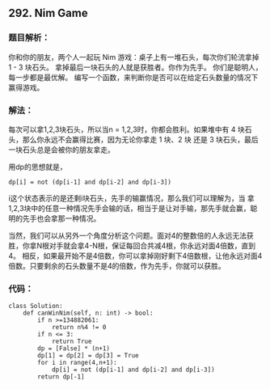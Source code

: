 ## 292. Nim Game

### 题目解析：
你和你的朋友，两个人一起玩 Nim 游戏：桌子上有一堆石头，每次你们轮流拿掉 1 - 3 块石头。 拿掉最后一块石头的人就是获胜者。你作为先手。
你们是聪明人，每一步都是最优解。 编写一个函数，来判断你是否可以在给定石头数量的情况下赢得游戏。

### 解法：
每次可以拿1,2,3块石头，所以当n = 1,2,3时，你都会胜利。如果堆中有 4 块石头，那么你永远不会赢得比赛，因为无论你拿走 1 块、2 块 还是 3 块石头，最后一块石头总是会被你的朋友拿走。

用dp的思想就是，

`dp[i] = not (dp[i-1] and dp[i-2] and dp[i-3])`

i这个状态表示的是还剩i块石头，先手的输赢情况，那么我们可以理解为，当 拿1,2,3块中的任意一种情况先手会输的话，相当于是让对手输，那先手就会赢，聪明的先手也会拿那一种情况。

当然，我们可以从另外一个角度分析这个问题。面对4的整数倍的人永远无法获胜，你拿N根对手就会拿4-N根，保证每回合共减4根，你永远对面4倍数，直到4。 相反，如果最开始不是4倍数，你可以拿掉刚好剩下4倍数根，让他永远对面4倍数。只要剩余的石头数量不是4的倍数，作为先手，你就可以获胜。

### 代码：
```
class Solution:
    def canWinNim(self, n: int) -> bool:
        if n >=134882061:
            return n%4 != 0
        if n <= 3:
            return True
        dp = [False] * (n+1)
        dp[1] = dp[2] = dp[3] = True
        for i in range(4,n+1):
            dp[i] = not (dp[i-1] and dp[i-2] and dp[i-3])
        return dp[-1]
```
